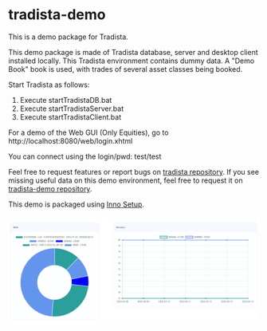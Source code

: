 # tradista-demo

This is a demo package for Tradista.

This demo package is made of Tradista database, server and desktop client installed locally.
This Tradista environment contains dummy data. A "Demo Book" book is used, with trades of several asset classes being booked.

Start Tradista as follows:

1. Execute startTradistaDB.bat
2. Execute startTradistaServer.bat
3. Execute startTradistaClient.bat

For a demo of the Web GUI (Only Equities), go to http://localhost:8080/web/login.xhtml

You can connect using the login/pwd: test/test

Feel free to request features or report bugs on [tradista repository](https://github.com/oasuncion/tradista).
If you see missing useful data on this demo environment, feel free to request it on [tradista-demo repository](https://github.com/oasuncion/tradista-demo).

This demo is packaged using [Inno Setup](https://jrsoftware.org/isinfo.php).

![Dashboard](./ReadmePic.PNG)


